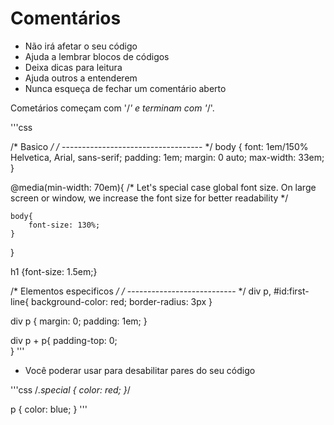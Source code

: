 # Comentários

* Não irá afetar o seu código
* Ajuda a lembrar blocos de códigos
* Deixa dicas para leitura
* Ajuda outros a entenderem
* Nunca esqueça de fechar um comentário aberto

Cometários  começam com '/*' e terminam com '*/'.

'''css

/* Basico */
/* ----------------------------------- */
body {
    font: 1em/150% Helvetica, Arial, sans-serif;
    padding: 1em;
    margin: 0 auto;
    max-width: 33em;
}

@media(min-width: 70em){
    /* Let's special case global font size. On large screen or window, we increase the font size for better readability */

    body{
        font-size: 130%;
    }
}

h1 {font-size: 1.5em;}

/* Elementos especificos */
/* --------------------------- */
div p, #id:first-line{
    background-color: red;
    border-radius: 3px
}

div p {
    margin: 0;
    padding: 1em;
}

div p + p{
    padding-top: 0;    
}
'''

* Você poderar usar para desabilitar pares do seu código

'''css
/*.special {
    color: red;
}*/

p {
    color: blue;
}
'''